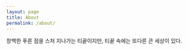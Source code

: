 ```yaml
---
layout: page
title: About
permalink: /about/
---
```

창백한 푸른 점을 스처 지나가는 티끝이지만, 티끝 속에는 또다른 큰 세상이 있다.  


